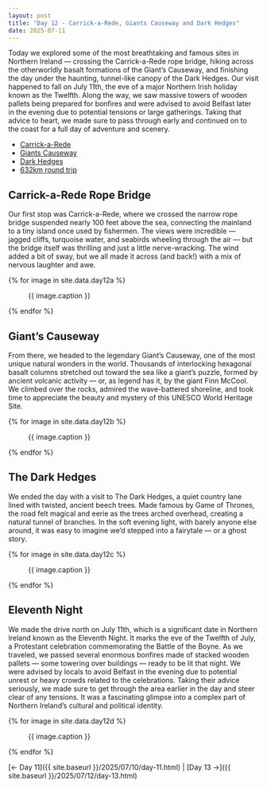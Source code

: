 ```yaml
---
layout: post
title: "Day 12 - Carrick-a-Rede, Giants Causeway and Dark Hedges"
date: 2025-07-11
---
```


Today we explored some of the most breathtaking and famous sites in Northern Ireland — crossing the Carrick-a-Rede rope bridge, hiking across the otherworldly basalt formations of the Giant’s Causeway, and finishing the day under the haunting, tunnel-like canopy of the Dark Hedges. Our visit happened to fall on July 11th, the eve of a major Northern Irish holiday known as the Twelfth. Along the way, we saw massive towers of wooden pallets being prepared for bonfires and were advised to avoid Belfast later in the evening due to potential tensions or large gatherings. Taking that advice to heart, we made sure to pass through early and continued on to the coast for a full day of adventure and scenery.

- [Carrick-a-Rede](https://www.nationaltrust.org.uk/visit/northern-ireland/carrick-a-rede)
- [Giants Causeway](https://www.nationaltrust.org.uk/visit/northern-ireland/giants-causeway)
- [Dark Hedges](https://www.theirishroadtrip.com/the-dark-hedges/)
- [632km round trip](https://www.google.com/maps/dir/Weir's+Bar+%26+Restaurant,+Multy,+Mullingar,+Co.+Westmeath,+N91+T9WY/Carrick-a-Rede+-+National+Trust,+Ballintoy,+Antrim,+Ballycastle,+UK/Giants+Causeway,+Bushmills,+UK/The+Dark+Hedges,+Bregagh+Road,+Stranocum,+Ballymoney,+UK/@54.367961,-7.979121,211314m/data=!3m1!1e3!4m26!4m25!1m5!1m1!1s0x485dc269aa52fa1b:0xf847b3467fe9ee47!2m2!1d-7.3907611!2d53.6246435!1m5!1m1!1s0x4861d356309deebf:0xfc877d7a7a17d382!2m2!1d-6.3324969!2d55.2395335!1m5!1m1!1s0x4860292db380b00b:0xb62c8c955cb00404!2m2!1d-6.5291667!2d55.2322222!1m5!1m1!1s0x48603291a0832537:0xafbab1b6ed2c5e61!2m2!1d-6.380822!2d55.1346929!3e0?entry=ttu&g_ep=EgoyMDI1MDcxMy4wIKXMDSoASAFQAw%3D%3D)

## Carrick-a-Rede Rope Bridge
Our first stop was Carrick-a-Rede, where we crossed the narrow rope bridge suspended nearly 100 feet above the sea, connecting the mainland to a tiny island once used by fishermen. The views were incredible — jagged cliffs, turquoise water, and seabirds wheeling through the air — but the bridge itself was thrilling and just a little nerve-wracking. The wind added a bit of sway, but we all made it across (and back!) with a mix of nervous laughter and awe.

{% for image in site.data.day12a %}
<figure>
  <img src="{{ site.baseurl }}{{ image.src }}" alt="">
  <figcaption>{{ image.caption }}</figcaption>
</figure>
{% endfor %}

## Giant’s Causeway
From there, we headed to the legendary Giant’s Causeway, one of the most unique natural wonders in the world. Thousands of interlocking hexagonal basalt columns stretched out toward the sea like a giant’s puzzle, formed by ancient volcanic activity — or, as legend has it, by the giant Finn McCool. We climbed over the rocks, admired the wave-battered shoreline, and took time to appreciate the beauty and mystery of this UNESCO World Heritage Site.

{% for image in site.data.day12b %}
<figure>
  <img src="{{ site.baseurl }}{{ image.src }}" alt="">
  <figcaption>{{ image.caption }}</figcaption>
</figure>
{% endfor %}

## The Dark Hedges
We ended the day with a visit to The Dark Hedges, a quiet country lane lined with twisted, ancient beech trees. Made famous by Game of Thrones, the road felt magical and eerie as the trees arched overhead, creating a natural tunnel of branches. In the soft evening light, with barely anyone else around, it was easy to imagine we’d stepped into a fairytale — or a ghost story.

{% for image in site.data.day12c %}
<figure>
  <img src="{{ site.baseurl }}{{ image.src }}" alt="">
  <figcaption>{{ image.caption }}</figcaption>
</figure>
{% endfor %}

## Eleventh Night
We made the drive north on July 11th, which is a significant date in Northern Ireland known as the Eleventh Night. It marks the eve of the Twelfth of July, a Protestant celebration commemorating the Battle of the Boyne. As we traveled, we passed several enormous bonfires made of stacked wooden pallets — some towering over buildings — ready to be lit that night. We were advised by locals to avoid Belfast in the evening due to potential unrest or heavy crowds related to the celebrations. Taking their advice seriously, we made sure to get through the area earlier in the day and steer clear of any tensions. It was a fascinating glimpse into a complex part of Northern Ireland’s cultural and political identity.

{% for image in site.data.day12d %}
<figure>
  <img src="{{ site.baseurl }}{{ image.src }}" alt="">
  <figcaption>{{ image.caption }}</figcaption>
</figure>
{% endfor %}

[← Day 11]({{ site.baseurl }}/2025/07/10/day-11.html) | [Day 13 →]({{ site.baseurl }}/2025/07/12/day-13.html)
